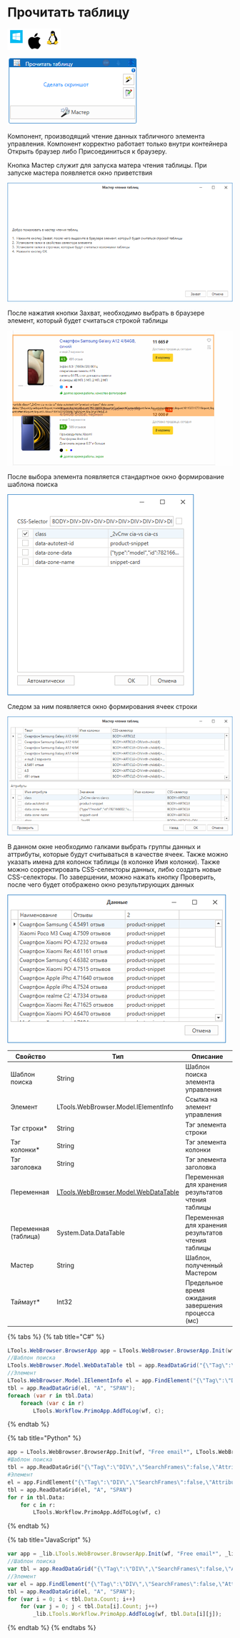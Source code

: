 # Прочитать таблицу

![](<../../../.gitbook/assets/image (100) (1) (1) (1) (1) (1) (121).png>)

![](<../../../.gitbook/assets/image (207).png>)

Компонент, производящий чтение данных табличного элемента управления. Компонент корректно работает только внутри контейнера Открыть браузер либо Присоединиться к браузеру.

Кнопка Мастер служит для запуска матера чтения таблицы. При запуске мастера появляется окно приветствия

![](<../../../.gitbook/assets/image (87).png>)

После нажатия кнопки Захват, необходимо выбрать в браузере элемент, который будет считаться строкой таблицы

![](<../../../.gitbook/assets/image (237).png>)

После выбора элемента появляется стандартное окно формирование шаблона поиска

![](<../../../.gitbook/assets/image (129).png>)

Следом за ним появляется окно формирования ячеек строки

![](<../../../.gitbook/assets/image (225).png>)

В данном окне необходимо галками выбрать группы данных и аттрибуты, которые будут считываться в качестве ячеек. Также можно указать имена для колонок таблицы (в колонке Имя колонки). Также можно сорректировать CSS-селекторы данных, либю создать новые CSS-селекторы. По завершении, можно нажать кнопку Проверить, после чего будет отображено окно результирующих данных

![](<../../../.gitbook/assets/image (144).png>)

| Свойство             | Тип                                                               | Описание                                           |
| -------------------- | ----------------------------------------------------------------- | -------------------------------------------------- |
| Шаблон поиска        | String                                                            | Шаблон поиска элемента управления                  |
| Элемент              | LTools.WebBrowser.Model.IElementInfo                              | Ссылка на элемент управления                       |
| Тэг строки\*         | String                                                            | Тэг элемента строки                                |
| Тэг колонки\*        | String                                                            | Тэг элемента колонки                               |
| Тэг заголовка        | String                                                            | Тэг элемента заголовка                             |
| Переменная           | [LTools.WebBrowser.Model.WebDataTable](datatypes/webdatatable.md) | Переменная для хранения результатов чтения таблицы |
| Переменная (таблица) | System.Data.DataTable                                             | Переменная для хранения результатов чтения таблицы |
| Мастер               | String                                                            | Шаблон, полученный Мастером                        |
| Таймаут\*            | Int32                                                             | Предельное время ожидания завершения процесса (мс) |

{% tabs %}
{% tab title="C#" %}
```csharp
LTools.WebBrowser.BrowserApp app = LTools.WebBrowser.BrowserApp.Init(wf, "Free email*", LTools.WebBrowser.Model.BrowserTypes_Short.IE);
//Шаблон поиска
LTools.WebBrowser.Model.WebDataTable tbl = app.ReadDataGrid("{\"Tag\":\"DIV\",\"SearchFrames\":false,\"Attributes\":[{\"Key\":\"CLASS\",\"Value\":\"header-bar\"}]}", "A", "SPAN");
//Элемент
LTools.WebBrowser.Model.IElementInfo el = app.FindElement("{\"Tag\":\"DIV\",\"SearchFrames\":false,\"Attributes\":[{\"Key\":\"CLASS\",\"Value\":\"header-bar\"}]}");
tbl = app.ReadDataGrid(el, "A", "SPAN");		
foreach (var r in tbl.Data)
	foreach (var c in r)
		LTools.Workflow.PrimoApp.AddToLog(wf, c);	
```
{% endtab %}

{% tab title="Python" %}
```python
app = LTools.WebBrowser.BrowserApp.Init(wf, "Free email*", LTools.WebBrowser.Model.BrowserTypes_Short.IE)
#Шаблон поиска
tbl = app.ReadDataGrid("{\"Tag\":\"DIV\",\"SearchFrames\":false,\"Attributes\":[{\"Key\":\"CLASS\",\"Value\":\"header-bar\"}]}", "A", "SPAN")
#Элемент
el = app.FindElement("{\"Tag\":\"DIV\",\"SearchFrames\":false,\"Attributes\":[{\"Key\":\"CLASS\",\"Value\":\"header-bar\"}]}")
tbl = app.ReadDataGrid(el, "A", "SPAN")
for r in tbl.Data:
	for c in r:
		LTools.Workflow.PrimoApp.AddToLog(wf, c)
```
{% endtab %}

{% tab title="JavaScript" %}
```javascript
var app = _lib.LTools.WebBrowser.BrowserApp.Init(wf, "Free email*", _lib.LTools.WebBrowser.Model.BrowserTypes_Short.IE);
//Шаблон поиска
var tbl = app.ReadDataGrid("{\"Tag\":\"DIV\",\"SearchFrames\":false,\"Attributes\":[{\"Key\":\"CLASS\",\"Value\":\"header-bar\"}]}", "A", "SPAN");
//Элемент
var el = app.FindElement("{\"Tag\":\"DIV\",\"SearchFrames\":false,\"Attributes\":[{\"Key\":\"CLASS\",\"Value\":\"header-bar\"}]}");
tbl = app.ReadDataGrid(el, "A", "SPAN");	
for (var i = 0; i < tbl.Data.Count; i++)
	for (var j = 0; j < tbl.Data[i].Count; j++)
		_lib.LTools.Workflow.PrimoApp.AddToLog(wf, tbl.Data[i][j]);
```
{% endtab %}
{% endtabs %}
